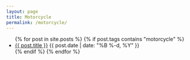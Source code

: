 ```yaml
---
layout: page
title: Motorcycle
permalink: /motorcycle/
---
```


<ul>
{% for post in site.posts %}
  {% if post.tags contains "motorcycle" %}
  <li>
    <a href="{{ post.url }}">{{ post.title }}</a>
    <span class="date">{{ post.date | date: "%B %-d, %Y"  }}</span>
  </li>
  {% endif %}
{% endfor %}
</ul>